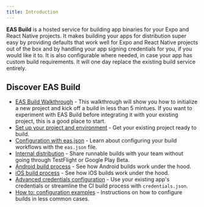 ```yaml
---
title: Introduction
---
```


**EAS Build** is a hosted service for building app binaries for your Expo and React Native projects. It makes building your apps for distribution super easy by providing defaults that work well for Expo and React Native projects out of the box and by handling your app signing credentials for you, if you would like it to. It is also configurable where needed, in case your app has custom build requirements. It will one day replace the existing build service entirely.

## Discover EAS Build

- [EAS Build Walkthrough](walkthrough.md) - This walkthrough will show you how to initialize a new project and kick off a build in less than 5 mintues. If you want to experiment with EAS Build before integrating it with your existing project, this is a good place to start.
- [Set up your project and environment](setup.md) - Get your existing project ready to build.
- [Configuration with eas.json](eas-json.md) - Learn about configuring your build workflows with the `eas.json` file.
- [Internal distribution](internal-distribution.md) - Share runnable builds with your team without going through TestFlight or Google Play Beta.
- [Android build process](android-builds.md) - See how Android builds work under the hood.
- [iOS build process](ios-builds.md) - See how iOS builds work under the hood.
- [Advanced credentials configuration](advanced-credentials-configuration.md) - Use your existing app's credentials or streamline the CI build process with `credentials.json`.
- [How to: configuration examples](how-tos.md) - Instructions on how to configure builds in less common cases.
